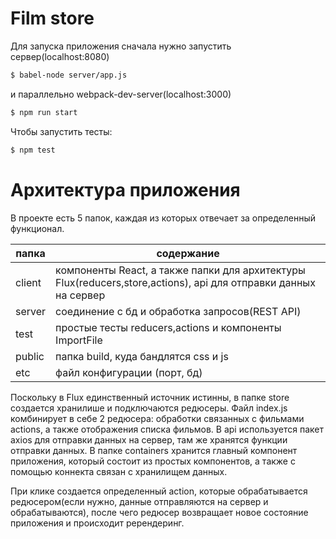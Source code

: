 # Film store

Для запуска приложения сначала нужно запустить сервер(localhost:8080) 
```sh
$ babel-node server/app.js
```
и параллельно webpack-dev-server(localhost:3000)
```sh
$ npm run start
```

Чтобы запустить тесты:
```sh
$ npm test
```

# Архитектура приложения

В проекте есть 5 папок, каждая из которых отвечает за определенный функционал.

| папка | содержание |
| --- | --- |
| client |компоненты React, а также папки для архитектуры Flux(reducers,store,actions), api для отправки данных на сервер|
| server |соединение с бд и обработка запросов(REST API) |
| test | простые тесты reducers,actions и компоненты ImportFile |
| public | папка build, куда бандлятся css и js |
| etc |файл конфигурации (порт, бд)  |

Поскольку в Flux единственный источник истинны,  в папке store создается хранилише и подключаются редюсеры.
Файл index.js комбинирует в себе 2 редюсера: обработки связанных с фильмами actions, а также отображения списка фильмов.
В api используется пакет axios для отправки данных на сервер, там же хранятся функции отправки данных.
В папке containers хранится главный компонент приложения, который состоит из простых компонентов, а также с помощью коннекта связан с хранилищем данных.

При клике создается определенный action, которые обрабатывается редюсером(если нужно, данные отправляются на сервер и обрабатываются), после чего редюсер возвращает новое состояние приложения и происходит ререндеринг.

